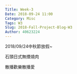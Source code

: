 ```yaml
---
Title: Week-3
Date: 2018-09-24 11:00
Category: Misc
Tags: W3
Slug: 2018-Fall-Project-Blog-W3
Author: 40623224
---
```


2018/09/24中秋節放假~

石頭日式無煙燒肉

散播歡樂散播愛

<!-- PELICAN_END_SUMMARY -->
